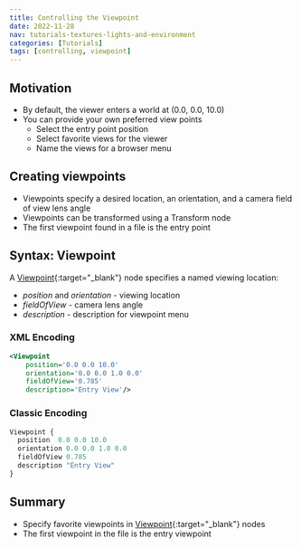 ```yaml
---
title: Controlling the Viewpoint
date: 2022-11-28
nav: tutorials-textures-lights-and-environment
categories: [Tutorials]
tags: [controlling, viewpoint]
---
```

## Motivation

- By default, the viewer enters a world at (0.0, 0.0, 10.0)
- You can provide your own preferred view points
  - Select the entry point position
  - Select favorite views for the viewer
  - Name the views for a browser menu

## Creating viewpoints

- Viewpoints specify a desired location, an orientation, and a camera field of view lens angle
- Viewpoints can be transformed using a Transform node
- The first viewpoint found in a file is the entry point

## Syntax: Viewpoint

A [Viewpoint](https://www.web3d.org/documents/specifications/19775-1/V3.3/Part01/components/navigation.html#Viewpoint){:target="_blank"} node specifies a named viewing location:

- *position* and *orientation* - viewing location
- *fieldOfView* - camera lens angle
- *description* - description for viewpoint menu

### XML Encoding

```xml
<Viewpoint
    position='0.0 0.0 10.0'
    orientation='0.0 0.0 1.0 0.0'
    fieldOfView='0.785'
    description='Entry View'/>
```

### Classic Encoding

```js
Viewpoint {
  position  0.0 0.0 10.0
  orientation 0.0 0.0 1.0 0.0
  fieldOfView 0.785
  description "Entry View"
}
```

## Summary

- Specify favorite viewpoints in [Viewpoint](https://www.web3d.org/documents/specifications/19775-1/V3.3/Part01/components/navigation.html#Viewpoint){:target="_blank"} nodes
- The first viewpoint in the file is the entry viewpoint
